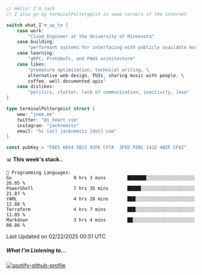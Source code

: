 ```go
// Hello! I'm Jack
// I also go by terminalPoltergeist in some corners of the internet

switch what_I'm_up_to {
    case work:
        "Cloud Engineer at the University of Minnesota"
    case building:
        "performant systems for interfacing with publicly available music datasets"
    case learning:
        "gRPC, Protobufs, and PAAS architecture"
    case likes:
        "premature optimization, technical writing, \
        alternative web-design, TUIs, sharing music with people, \
        coffee, well-documented apis"
    case dislikes:
        "politics, clutter, lack of communication, inactivity, Java"
}

type terminalPoltergeist struct {
    www: "jnem.me"
    twitter: "@i_heart_vim"
    instagram: "jacknemitz"
    email: "hi [at] jacknemitz [dot] com"
}

const pubKey = "FBE5 6654 5B22 93FE CF7A  3FED FEBC 141E 4B2F CF62"
```

<!--START_SECTION:waka-->
📊 **This week's stack..** 

```text
💬 Programming Languages: 
Go                       9 hrs 3 mins        ███████░░░░░░░░░░░░░░░░░░   26.05 % 
PowerShell               7 hrs 35 mins       █████░░░░░░░░░░░░░░░░░░░░   21.87 % 
YAML                     4 hrs 28 mins       ███░░░░░░░░░░░░░░░░░░░░░░   12.88 % 
Terraform                4 hrs 7 mins        ███░░░░░░░░░░░░░░░░░░░░░░   11.85 % 
Markdown                 3 hrs 4 mins        ██░░░░░░░░░░░░░░░░░░░░░░░   08.86 % 
```


 Last Updated on 02/22/2025 00:51 UTC
<!--END_SECTION:waka-->

##### What I'm Listening to...

[![spotify-github-profile](https://jnem.me/listening-item?maxAge=2592000)](https://jnem.me/listening)
